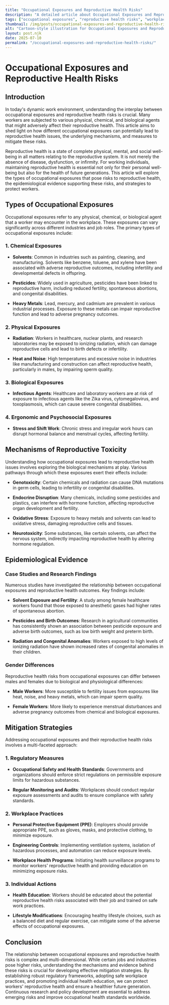 ```yaml
---
title: "Occupational Exposures and Reproductive Health Risks"
description: "A detailed article about Occupational Exposures and Reproductive Health Risks."
tags: ["occupational exposures", "reproductive health risks", "workplace hazards", "occupational health", "reproductive safety"]
thumbnail: /img/posts/occupational-exposures-and-reproductive-health-risks.png
alt: "Cartoon-style illustration for Occupational Exposures and Reproductive Health Risks"
layout: post.njk
date: 2025-07-10
permalink: "/occupational-exposures-and-reproductive-health-risks/"
---
```


# Occupational Exposures and Reproductive Health Risks

## Introduction

In today's dynamic work environment, understanding the interplay between occupational exposures and reproductive health risks is crucial. Many workers are subjected to various physical, chemical, and biological agents that might adversely affect their reproductive health. This article aims to shed light on how different occupational exposures can potentially lead to reproductive health issues, the underlying mechanisms, and measures to mitigate these risks.

Reproductive health is a state of complete physical, mental, and social well-being in all matters relating to the reproductive system. It is not merely the absence of disease, dysfunction, or infirmity. For working individuals, maintaining reproductive health is essential not only for their personal well-being but also for the health of future generations. This article will explore the types of occupational exposures that pose risks to reproductive health, the epidemiological evidence supporting these risks, and strategies to protect workers.

## Types of Occupational Exposures

Occupational exposures refer to any physical, chemical, or biological agent that a worker may encounter in the workplace. These exposures can vary significantly across different industries and job roles. The primary types of occupational exposures include:

### 1. Chemical Exposures

- **Solvents**: Common in industries such as painting, cleaning, and manufacturing. Solvents like benzene, toluene, and xylene have been associated with adverse reproductive outcomes, including infertility and developmental defects in offspring.

- **Pesticides**: Widely used in agriculture, pesticides have been linked to reproductive harm, including reduced fertility, spontaneous abortions, and congenital disabilities.

- **Heavy Metals**: Lead, mercury, and cadmium are prevalent in various industrial processes. Exposure to these metals can impair reproductive function and lead to adverse pregnancy outcomes.

### 2. Physical Exposures

- **Radiation**: Workers in healthcare, nuclear plants, and research laboratories may be exposed to ionizing radiation, which can damage reproductive cells and lead to birth defects or infertility.

- **Heat and Noise**: High temperatures and excessive noise in industries like manufacturing and construction can affect reproductive health, particularly in males, by impairing sperm quality.

### 3. Biological Exposures

- **Infectious Agents**: Healthcare and laboratory workers are at risk of exposure to infectious agents like the Zika virus, cytomegalovirus, and toxoplasmosis, which can cause severe congenital disabilities.

### 4. Ergonomic and Psychosocial Exposures

- **Stress and Shift Work**: Chronic stress and irregular work hours can disrupt hormonal balance and menstrual cycles, affecting fertility.

## Mechanisms of Reproductive Toxicity

Understanding how occupational exposures lead to reproductive health issues involves exploring the biological mechanisms at play. Various pathways through which these exposures exert their effects include:

- **Genotoxicity**: Certain chemicals and radiation can cause DNA mutations in germ cells, leading to infertility or congenital disabilities.

- **Endocrine Disruption**: Many chemicals, including some pesticides and plastics, can interfere with hormone function, affecting reproductive organ development and fertility.

- **Oxidative Stress**: Exposure to heavy metals and solvents can lead to oxidative stress, damaging reproductive cells and tissues.

- **Neurotoxicity**: Some substances, like certain solvents, can affect the nervous system, indirectly impacting reproductive health by altering hormone regulation.

## Epidemiological Evidence

### Case Studies and Research Findings

Numerous studies have investigated the relationship between occupational exposures and reproductive health outcomes. Key findings include:

- **Solvent Exposure and Fertility**: A study among female healthcare workers found that those exposed to anesthetic gases had higher rates of spontaneous abortion.

- **Pesticides and Birth Outcomes**: Research in agricultural communities has consistently shown an association between pesticide exposure and adverse birth outcomes, such as low birth weight and preterm birth.

- **Radiation and Congenital Anomalies**: Workers exposed to high levels of ionizing radiation have shown increased rates of congenital anomalies in their children.

### Gender Differences

Reproductive health risks from occupational exposures can differ between males and females due to biological and physiological differences:

- **Male Workers**: More susceptible to fertility issues from exposures like heat, noise, and heavy metals, which can impair sperm quality.

- **Female Workers**: More likely to experience menstrual disturbances and adverse pregnancy outcomes from chemical and biological exposures.

## Mitigation Strategies

Addressing occupational exposures and their reproductive health risks involves a multi-faceted approach:

### 1. Regulatory Measures

- **Occupational Safety and Health Standards**: Governments and organizations should enforce strict regulations on permissible exposure limits for hazardous substances.

- **Regular Monitoring and Audits**: Workplaces should conduct regular exposure assessments and audits to ensure compliance with safety standards.

### 2. Workplace Practices

- **Personal Protective Equipment (PPE)**: Employers should provide appropriate PPE, such as gloves, masks, and protective clothing, to minimize exposure.

- **Engineering Controls**: Implementing ventilation systems, isolation of hazardous processes, and automation can reduce exposure levels.

- **Workplace Health Programs**: Initiating health surveillance programs to monitor workers' reproductive health and providing education on minimizing exposure risks.

### 3. Individual Actions

- **Health Education**: Workers should be educated about the potential reproductive health risks associated with their job and trained on safe work practices.

- **Lifestyle Modifications**: Encouraging healthy lifestyle choices, such as a balanced diet and regular exercise, can mitigate some of the adverse effects of occupational exposures.

## Conclusion

The relationship between occupational exposures and reproductive health risks is complex and multi-dimensional. While certain jobs and industries pose higher risks, understanding the mechanisms and evidence behind these risks is crucial for developing effective mitigation strategies. By establishing robust regulatory frameworks, adopting safe workplace practices, and promoting individual health education, we can protect workers' reproductive health and ensure a healthier future generation. Continuous research and policy development are essential to address emerging risks and improve occupational health standards worldwide.